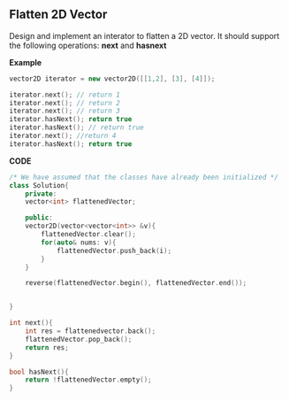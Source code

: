 ## Flatten 2D Vector
Design and implement an interator to flatten a 2D vector. It should support the following operations: **next** and **hasnext**

**Example** <br>
```cpp
vector2D iterator = new vector2D([[1,2], [3], [4]]);

iterator.next(); // return 1
iterator.next(); // return 2
iterator.next(); // return 3
iterator.hasNext(); return true
iterator.hasNext(); // return true
iterator.next(); //return 4
iterator.hasNext(); return true
```

**CODE**
```cpp
/* We have assumed that the classes have already been initialized */
class Solution{
    private:
    vector<int> flattenedVector;

    public:
    vector2D(vector<vector<int>> &v){
        flattenedVector.clear();
        for(auto& nums: v){
            flattenedVector.push_back(i);
        }
    }

    reverse(flattenedVector.begin(), flattenedVector.end());


}

int next(){
    int res = flattenedvector.back();
    flattenedVector.pop_back();
    return res;
}

bool hasNext(){
    return !flattenedVector.empty();
}
```

